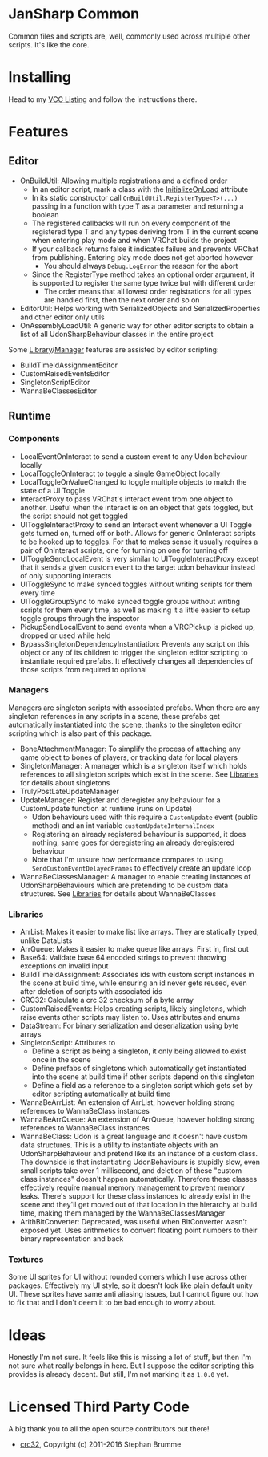 
# JanSharp Common

Common files and scripts are, well, commonly used across multiple other scripts. It's like the core.

# Installing

Head to my [VCC Listing](https://jansharp.github.io/vrc/vcclisting.xhtml) and follow the instructions there.

# Features

## Editor

- OnBuildUtil: Allowing multiple registrations and a defined order
  - In an editor script, mark a class with the [InitializeOnLoad](https://docs.unity3d.com/ScriptReference/InitializeOnLoadAttribute.html) attribute
  - In its static constructor call `OnBuildUtil.RegisterType<T>(...)` passing in a function with type T as a parameter and returning a boolean
  - The registered callbacks will run on every component of the registered type T and any types deriving from T in the current scene when entering play mode and when VRChat builds the project
  - If your callback returns false it indicates failure and prevents VRChat from publishing. Entering play mode does not get aborted however
    - You should always `Debug.LogError` the reason for the abort
  - Since the RegisterType method takes an optional order argument, it is supported to register the same type twice but with different order
    - The order means that all lowest order registrations for all types are handled first, then the next order and so on
- EditorUtil: Helps working with SerializedObjects and SerializedProperties and other editor only utils
- OnAssemblyLoadUtil: A generic way for other editor scripts to obtain a list of all UdonSharpBehaviour classes in the entire project

Some [Library](#libraries)/[Manager](#managers) features are assisted by editor scripting:

- BuildTimeIdAssignmentEditor
- CustomRaisedEventsEditor
- SingletonScriptEditor
- WannaBeClassesEditor

## Runtime

### Components

- LocalEventOnInteract to send a custom event to any Udon behaviour locally
- LocalToggleOnInteract to toggle a single GameObject locally
- LocalToggleOnValueChanged to toggle multiple objects to match the state of a UI Toggle
- InteractProxy to pass VRChat's interact event from one object to another. Useful when the interact is on an object that gets toggled, but the script should not get toggled
- UIToggleInteractProxy to send an Interact event whenever a UI Toggle gets turned on, turned off or both. Allows for generic OnInteract scripts to be hooked up to toggles. For that to makes sense it usually requires a pair of OnInteract scripts, one for turning on one for turning off
- UIToggleSendLocalEvent is very similar to UIToggleInteractProxy except that it sends a given custom event to the target udon behaviour instead of only supporting interacts
- UIToggleSync to make synced toggles without writing scripts for them every time
- UIToggleGroupSync to make synced toggle groups without writing scripts for them every time, as well as making it a little easier to setup toggle groups through the inspector
- PickupSendLocalEvent to send events when a VRCPickup is picked up, dropped or used while held
- BypassSingletonDependencyInstantiation: Prevents any script on this object or any of its children to trigger the singleton editor scripting to instantiate required prefabs. It effectively changes all dependencies of those scripts from required to optional

### Managers

Managers are singleton scripts with associated prefabs. When there are any singleton references in any scripts in a scene, these prefabs get automatically instantiated into the scene, thanks to the singleton editor scripting which is also part of this package.

- BoneAttachmentManager: To simplify the process of attaching any game object to bones of players, or tracking data for local players
- SingletonManager: A manager which is a singleton itself which holds references to all singleton scripts which exist in the scene. See [Libraries](#libraries) for details about singletons
- TrulyPostLateUpdateManager
- UpdateManager: Register and deregister any behaviour for a CustomUpdate function at runtime (runs on Update)
  - Udon behaviours used with this require a `CustomUpdate` event (public method) and an int variable `customUpdateInternalIndex`
  - Registering an already registered behaviour is supported, it does nothing, same goes for deregistering an already deregistered behaviour
  - Note that I'm unsure how performance compares to using `SendCustomEventDelayedFrames` to effectively create an update loop
- WannaBeClassesManager: A manager to enable creating instances of UdonSharpBehaviours which are pretending to be custom data structures. See [Libraries](#libraries) for details about WannaBeClasses

### Libraries

- ArrList: Makes it easier to make list like arrays. They are statically typed, unlike DataLists
- ArrQueue: Makes it easier to make queue like arrays. First in, first out
- Base64: Validate base 64 encoded strings to prevent throwing exceptions on invalid input
- BuildTimeIdAssignment: Associates ids with custom script instances in the scene at build time, while ensuring an id never gets reused, even after deletion of scripts with associated ids
- CRC32: Calculate a crc 32 checksum of a byte array
- CustomRaisedEvents: Helps creating scripts, likely singletons, which raise events other scripts may listen to. Uses attributes and enums
- DataStream: For binary serialization and deserialization using byte arrays
- SingletonScript: Attributes to
  - Define a script as being a singleton, it only being allowed to exist once in the scene
  - Define prefabs of singletons which automatically get instantiated into the scene at build time if other scripts depend on this singleton
  - Define a field as a reference to a singleton script which gets set by editor scripting automatically at build time
- WannaBeArrList: An extension of ArrList, however holding strong references to WannaBeClass instances
- WannaBeArrQueue: An extension of ArrQueue, however holding strong references to WannaBeClass instances
- WannaBeClass: Udon is a great language and it doesn't have custom data structures. This is a utility to instantiate objects with an UdonSharpBehaviour and pretend like its an instance of a custom class. The downside is that instantiating UdonBehaviours is stupidly slow, even small scripts take over 1 millisecond, and deletion of these "custom class instances" doesn't happen automatically. Therefore these classes effectively require manual memory management to prevent memory leaks. There's support for these class instances to already exist in the scene and they'll get moved out of that location in the hierarchy at build time, making them managed by the WannaBeClassesManager
- ArithBitConverter: Deprecated, was useful when BitConverter wasn't exposed yet. Uses arithmetics to convert floating point numbers to their binary representation and back

### Textures

Some UI sprites for UI without rounded corners which I use across other packages. Effectively my UI style, so it doesn't look like plain default unity UI. These sprites have same anti aliasing issues, but I cannot figure out how to fix that and I don't deem it to be bad enough to worry about.

# Ideas

Honestly I'm not sure. It feels like this is missing a lot of stuff, but then I'm not sure what really belongs in here. But I suppose the editor scripting this provides is already decent. But still, I'm not marking it as `1.0.0` yet.

# Licensed Third Party Code

A big thank you to all the open source contributors out there!

- [crc32](https://github.com/stbrumme/crc32), Copyright (c) 2011-2016 Stephan Brumme

